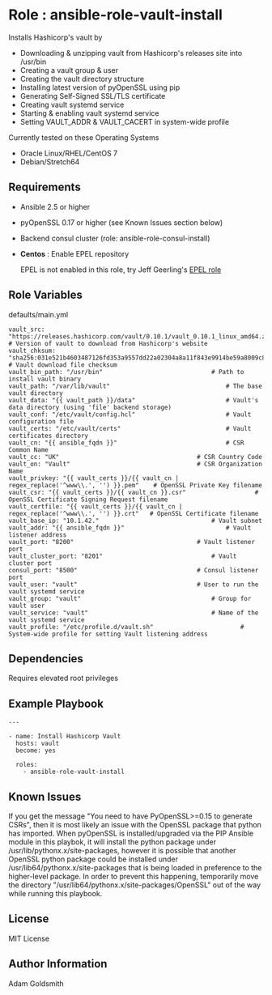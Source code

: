 Role : ansible-role-vault-install
=================================

Installs Hashicorp's vault by
* Downloading & unzipping vault from Hashicorp's releases site into /usr/bin
* Creating a vault group & user
* Creating the vault directory structure
* Installing latest version of pyOpenSSL using pip
* Generating Self-Signed SSL/TLS certificate
* Creating vault systemd service
* Starting & enabling vault systemd service
* Setting VAULT_ADDR & VAULT_CACERT in system-wide profile

Currently tested on these Operating Systems
* Oracle Linux/RHEL/CentOS 7
* Debian/Stretch64

Requirements
------------

* Ansible 2.5 or higher
* pyOpenSSL 0.17 or higher (see Known Issues section below)
* Backend consul cluster (role: ansible-role-consul-install)
* __Centos__ : Enable EPEL repository

   EPEL is not enabled in this role, try Jeff Geerling's [EPEL role](<https://galaxy.ansible.com/geerlingguy/repo-epel/>)


Role Variables
--------------

defaults/main.yml
```
vault_src: "https://releases.hashicorp.com/vault/0.10.1/vault_0.10.1_linux_amd64.zip"	# Version of vault to download from Hashicorp's website
vault_chksum: "sha256:031e521b4603487126fd353a9557dd22a02304a8a11f843e9914be59a8009c8a"	# Vault download file checksum
vault_bin_path: "/usr/bin"								# Path to install vault binary
vault_path: "/var/lib/vault"								# The base vault directory
vault_data: "{{ vault_path }}/data"							# Vault's data directory (using 'file' backend storage)
vault_conf: "/etc/vault/config.hcl"							# Vault configuration file
vault_certs: "/etc/vault/certs"								# Vault certificates directory
vault_cn: "{{ ansible_fqdn }}"								# CSR Common Name
vault_cc: "UK"										# CSR Country Code
vault_on: "Vault"									# CSR Organization Name
vault_privkey: "{{ vault_certs }}/{{ vault_cn | regex_replace('^www\\.', '') }}.pem"	# OpenSSL Private Key filename
vault_csr: "{{ vault_certs }}/{{ vault_cn }}.csr"					# OpenSSL Certificate Signing Request filename
vault_certfile: "{{ vault_certs }}/{{ vault_cn | regex_replace('^www\\.', '') }}.crt"	# OpenSSL Certificate filename
vault_base_ip: "10.1.42."								# Vault subnet
vault_addr: "{{ ansible_fqdn }}"							# Vault listener address
vault_port: "8200"									# Vault listener port
vault_cluster_port: "8201"								# Vault cluster port
consul_port: "8500"									# Consul listener port
vault_user: "vault"									# User to run the vault systemd service
vault_group: "vault"									# Group for vault user
vault_service: "vault"									# Name of the vault systemd service
vault_profile: "/etc/profile.d/vault.sh"						# System-wide profile for setting Vault listening address
```

Dependencies
------------

Requires elevated root privileges

Example Playbook
----------------

```
---

- name: Install Hashicorp Vault
  hosts: vault
  become: yes

  roles:
    - ansible-role-vault-install
```

Known Issues
------------

If you get the message "You need to have PyOpenSSL>=0.15 to generate CSRs", then it is most likely an issue with the OpenSSL package that python has imported. When pyOpenSSL is installed/upgraded via the PIP Ansible module in this playbok, it will install the python package under /usr/lib/pythonx.x/site-packages, however it is possible that another OpenSSL python package could be installed under /usr/lib64/pythonx.x/site-packages that is being loaded in preference to the higher-level package.
In order to prevent this happening, temporarily move the directory "/usr/lib64/pythonx.x/site-packages/OpenSSL" out of the way while running this playbook.

License
-------

MIT License

Author Information
------------------

Adam Goldsmith

